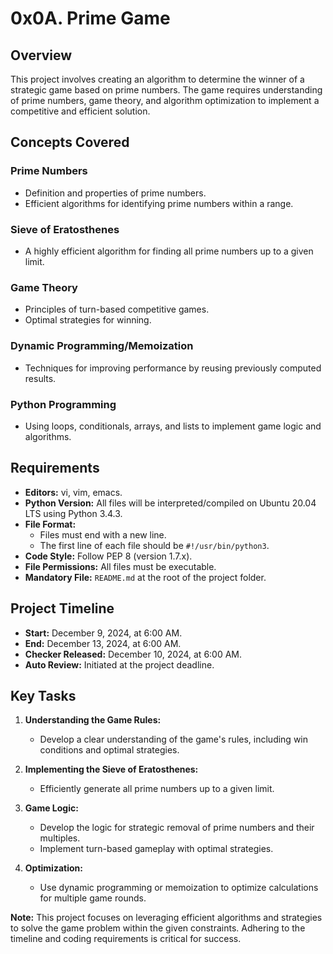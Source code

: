 # 0x0A. Prime Game

## Overview
This project involves creating an algorithm to determine the winner of a strategic game based on prime numbers. The game requires understanding of prime numbers, game theory, and algorithm optimization to implement a competitive and efficient solution.

## Concepts Covered
### Prime Numbers
- Definition and properties of prime numbers.
- Efficient algorithms for identifying prime numbers within a range.

### Sieve of Eratosthenes
- A highly efficient algorithm for finding all prime numbers up to a given limit.

### Game Theory
- Principles of turn-based competitive games.
- Optimal strategies for winning.

### Dynamic Programming/Memoization
- Techniques for improving performance by reusing previously computed results.

### Python Programming
- Using loops, conditionals, arrays, and lists to implement game logic and algorithms.

## Requirements
- **Editors:** vi, vim, emacs.
- **Python Version:** All files will be interpreted/compiled on Ubuntu 20.04 LTS using Python 3.4.3.
- **File Format:**
  - Files must end with a new line.
  - The first line of each file should be `#!/usr/bin/python3`.
- **Code Style:** Follow PEP 8 (version 1.7.x).
- **File Permissions:** All files must be executable.
- **Mandatory File:** `README.md` at the root of the project folder.

## Project Timeline
- **Start:** December 9, 2024, at 6:00 AM.
- **End:** December 13, 2024, at 6:00 AM.
- **Checker Released:** December 10, 2024, at 6:00 AM.
- **Auto Review:** Initiated at the project deadline.

## Key Tasks
1. **Understanding the Game Rules:**
   - Develop a clear understanding of the game's rules, including win conditions and optimal strategies.

2. **Implementing the Sieve of Eratosthenes:**
   - Efficiently generate all prime numbers up to a given limit.

3. **Game Logic:**
   - Develop the logic for strategic removal of prime numbers and their multiples.
   - Implement turn-based gameplay with optimal strategies.

4. **Optimization:**
   - Use dynamic programming or memoization to optimize calculations for multiple game rounds.


**Note:** This project focuses on leveraging efficient algorithms and strategies to solve the game problem within the given constraints. Adhering to the timeline and coding requirements is critical for success.

